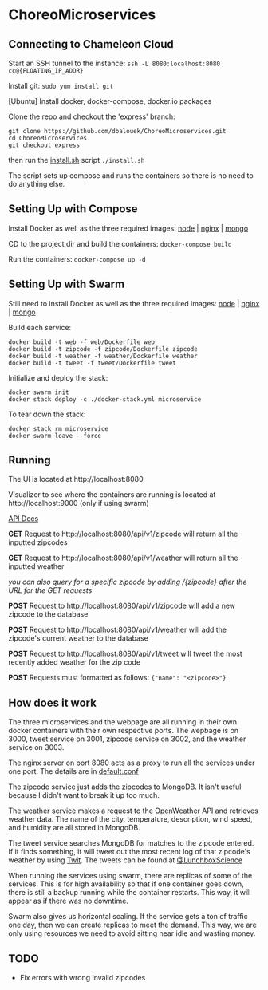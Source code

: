 # ChoreoMicroservices

## Connecting to Chameleon Cloud

Start an SSH tunnel to the instance: `ssh -L 8080:localhost:8080 cc@{FLOATING_IP_ADDR}`

Install git: `sudo yum install git`

[Ubuntu]
Install docker, docker-compose, docker.io packages

Clone the repo and checkout the 'express' branch:

```
git clone https://github.com/dbalouek/ChoreoMicroservices.git
cd ChoreoMicroservices
git checkout express
```

then run the [install.sh](https://github.com/dbalouek/ChoreoMicroservices/blob/express/install.sh) script `./install.sh`

The script sets up compose and runs the containers so there is no need to do anything else.

## Setting Up with Compose

Install Docker as well as the three required images: [node](https://hub.docker.com/_/node) |
[nginx](https://hub.docker.com/_/nginx) | [mongo](https://hub.docker.com/_/mongo)

CD to the project dir and build the containers: `docker-compose build`

Run the containers: `docker-compose up -d`

## Setting Up with Swarm

Still need to install Docker as well as the three required images: [node](https://hub.docker.com/_/node) |
[nginx](https://hub.docker.com/_/nginx) | [mongo](https://hub.docker.com/_/mongo)

Build each service:

```
docker build -t web -f web/Dockerfile web
docker build -t zipcode -f zipcode/Dockerfile zipcode
docker build -t weather -f weather/Dockerfile weather
docker build -t tweet -f tweet/Dockerfile tweet
```

Initialize and deploy the stack:

```
docker swarm init
docker stack deploy -c ./docker-stack.yml microservice
```

To tear down the stack:

```
docker stack rm microservice
docker swarm leave --force
```

## Running

The UI is located at http://localhost:8080

Visualizer to see where the containers are running is located at http://localhost:9000 (only if using swarm)

[API Docs](https://documenter.getpostman.com/view/6820223/SVYrsJcX?version=latest#42887a5e-6962-4219-9283-b5b21f3a393a)

**GET** Request to http://localhost:8080/api/v1/zipcode will return all the inputted zipcodes

**GET** Request to http://localhost:8080/api/v1/weather will return all the inputted weather

_you can also query for a specific zipcode by adding /{zipcode} after the URL for the GET requests_

**POST** Request to http://localhost:8080/api/v1/zipcode will add a new zipcode to the database

**POST** Request to http://localhost:8080/api/v1/weather will add the zipcode's current weather to the database

**POST** Request to http://localhost:8080/api/v1/tweet will tweet the most recently added weather for the zip code

**POST** Requests must formatted as follows: `{"name": "<zipcode>"}`

## How does it work

The three microservices and the webpage are all running in their own docker containers with their own respective ports.
The wepbage is on 3000, tweet service on 3001, zipcode service on 3002, and the weather service on 3003.

The nginx server on port 8080 acts as a proxy to run all the services under one port. The details are in [default.conf](https://github.com/dbalouek/ChoreoMicroservices/blob/express/default.conf)

The zipcode service just adds the zipcodes to MongoDB. It isn't useful because I didn't want to break it up too much.

The weather service makes a request to the OpenWeather API and retrieves weather data. The name of the city,
temperature, description, wind speed, and humidity are all stored in MongoDB.

The tweet service searches MongoDB for matches to the zipcode entered. If it finds something, it will tweet out
the most recent log of that zipcode's weather by using [Twit](https://www.npmjs.com/package/twit).
The tweets can be found at [@LunchboxScience](https://twitter.com/LunchboxScience)

When running the services using swarm, there are replicas of some of the services. This is for high availability so that if one container goes down, there is still a backup running while the container restarts. This way, it will appear as if there was no downtime.

Swarm also gives us horizontal scaling. If the service gets a ton of traffic one day, then we can create replicas to meet the demand. This way, we are only using resources we need to avoid sitting near idle and wasting money.

## TODO

- Fix errors with wrong invalid zipcodes

